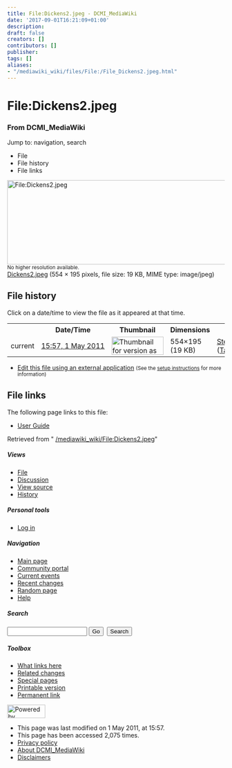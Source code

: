 ```yaml
---
title: File:Dickens2.jpeg - DCMI_MediaWiki
date: '2017-09-01T16:21:09+01:00'
description: 
draft: false
creators: []
contributors: []
publisher: 
tags: []
aliases:
- "/mediawiki_wiki/files/File:/File_Dickens2.jpeg.html"
---
```


<a id="top"></a>
# File:Dickens2.jpeg

### From DCMI\_MediaWiki

Jump to: navigation, search
<!-- start content -->
- File
- File history
- File links

 [<img alt="File:Dickens2.jpeg" src="/images/e/ed/Dickens2.jpeg" width="554" height="195">](/mediawiki_wiki/files/Dickens2.jpeg)  
<small>No higher resolution available.</small>  
 [Dickens2.jpeg](/images/e/ed/Dickens2.jpeg)‎ (554 × 195 pixels, file size: 19 KB, MIME type: image/jpeg)
<!-- 
NewPP limit report
Preprocessor node count: 0/1000000
Post-expand include size: 0/2097152 bytes
Template argument size: 0/2097152 bytes
Expensive parser function count: 0/100
-->
## File history

Click on a date/time to view the file as it appeared at that time.

<table class="wikitable filehistory">
  <tr>
    <td></td>
    <th>Date/Time</th>
    <th>Thumbnail</th>
    <th>Dimensions</th>
    <th>User</th>
    <th>Comment</th>
  </tr>
  <tr>
    <td>current</td>
    <td class="filehistory-selected" style="white-space: nowrap;"><a href="/mediawiki_wiki/files/Dickens2.jpeg">15:57, 1 May 2011</a></td>
    <td><a href="/images/e/ed/Dickens2.jpeg"><img alt="Thumbnail for version as of 15:57, 1 May 2011" src="/images/e/ed/Dickens2.jpeg" width="120" height="42"></a></td>
    <td>554×195 <span style="white-space: nowrap;">(19 KB)</span>
    </td>
    <td>
      <a href="/index.php?title=User:StefanieRuehle&amp;action=edit&amp;redlink=1" class="new mw-userlink" title="User:StefanieRuehle (page does not exist)">StefanieRuehle</a> <span style="white-space: nowrap;"> <span class="mw-usertoollinks">(<a href="/index.php?title=User_talk:StefanieRuehle&amp;action=edit&amp;redlink=1" class="new" title="User talk:StefanieRuehle (page does not exist)">Talk</a> | <a href="/index.php/Special:Contributions/StefanieRuehle" title="Special:Contributions/StefanieRuehle">contribs</a>)</span></span>
    </td>
    <td></td>
  </tr>
</table>

  

- [Edit this file using an external application](/index.php?title=File:Dickens2.jpeg&action=edit&externaledit=true&mode=file "File:Dickens2.jpeg") <small>(See the <a href="http://www.mediawiki.org/wiki/Manual:External_editors" class="external text" rel="nofollow">setup instructions</a> for more information)</small>

## File links

The following page links to this file:

- [User Guide](/index.php/User_Guide "User Guide")

Retrieved from " [/mediawiki_wiki/File:Dickens2.jpeg](/mediawiki_wiki/files/File:/File:Dickens2.jpeg.html)"

<!-- end content -->

##### Views

- [File](/mediawiki_wiki/files/File:/File:Dickens2.jpeg.html "View the file page [c]")
- [Discussion](/index.php?title=File_talk:Dickens2.jpeg&action=edit&redlink=1 "Discussion about the content page [t]")
- [View source](/index.php?title=File:Dickens2.jpeg&action=edit "This page is protected.
You can view its source [e]")
- [History](/index.php?title=File:Dickens2.jpeg&action=history "Past revisions of this page [h]")

##### Personal tools

- [Log in](/index.php?title=Special:UserLogin&returnto=File:Dickens2.jpeg "You are encouraged to log in; however, it is not mandatory [o]")

<script type="text/javascript"> if (window.isMSIE55) fixalpha(); </script>

##### Navigation

- [Main page](/index.php/Main_Page "Visit the main page [z]")
- [Community portal](/index.php/DCMI_MediaWiki:Community_portal "About the project, what you can do, where to find things")
- [Current events](/index.php/DCMI_MediaWiki:Current_events "Find background information on current events")
- [Recent changes](/index.php/Special:RecentChanges "The list of recent changes in the wiki [r]")
- [Random page](/index.php/Special:Random "Load a random page [x]")
- [Help](/index.php/Help:Contents "The place to find out")

##### <label for="searchInput">Search</label>

<form action="/index.php" id="searchform">
				<input type="hidden" name="title" value="Special:Search">
				<input id="searchInput" title="Search DCMI_MediaWiki" accesskey="f" type="search" name="search">
				<input type="submit" name="go" class="searchButton" id="searchGoButton" value="Go" title="Go to a page with this exact name if exists"> 
				<input type="submit" name="fulltext" class="searchButton" id="mw-searchButton" value="Search" title="Search the pages for this text">
			</form>

##### Toolbox

- [What links here](/index.php/Special:WhatLinksHere/File:Dickens2.jpeg "List of all wiki pages that link here [j]")
- [Related changes](/index.php/Special:RecentChangesLinked/File:Dickens2.jpeg "Recent changes in pages linked from this page [k]")
- [Special pages](/index.php/Special:SpecialPages "List of all special pages [q]")
- [Printable version](/index.php?title=File:Dickens2.jpeg&printable=yes "Printable version of this page [p]")
- [Permanent link](/index.php?title=File:Dickens2.jpeg&oldid=287 "Permanent link to this revision of the page")

<!-- end of the left (by default at least) column -->

 [<img src="/skins/common/images/poweredby_mediawiki_88x31.png" height="31" width="88" alt="Powered by MediaWiki">](http://www.mediawiki.org/)

- This page was last modified on 1 May 2011, at 15:57.
- This page has been accessed 2,075 times.
- [Privacy policy](/index.php/DCMI_MediaWiki:Privacy_policy "DCMI MediaWiki:Privacy policy")
- [About DCMI\_MediaWiki](/index.php/DCMI_MediaWiki:About "DCMI MediaWiki:About")
- [Disclaimers](/index.php/DCMI_MediaWiki:General_disclaimer "DCMI MediaWiki:General disclaimer")

<script>if (window.runOnloadHook) runOnloadHook();</script><!-- Served in 0.466 secs. -->
